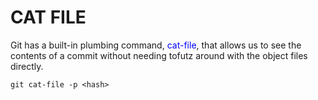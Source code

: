 # CAT FILE

Git has a built-in plumbing command, <span style="color:blue">cat-file</span>, that allows us to see the contents of a commit without needing tofutz around with the object files directly.

    git cat-file -p <hash>
